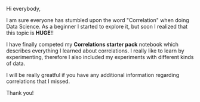 Hi everybody,

I am sure everyone has stumbled upon the word "Correlation" when doing Data Science.
As a beginner I started to explore it, but soon I realized that this topic is **HUGE**!!

I have finally competed my **Correlations starter pack** notebook which describes everything I learned about correlations. I really like to learn by experimenting, therefore I also included my experiments with different kinds of data.

I will be really greatful if you have any additional information regarding correlations that I missed.

Thank you!
